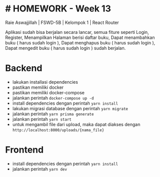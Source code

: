 # # HOMEWORK - Week 13
Raie Aswajjillah | FSWD-5B | Kelompok 1 | React Router

Aplikasi sudah bisa berjalan secara lancar, semua fiture seperti Login, Register, Menampilkan Halaman berisi daftar buku, Dapat menambahkan buku ( harus sudah login ), Dapat menghapus buku ( harus sudah login ), Dapat mengedit buku ( harus sudah login ) sudah berjalan.

# Backend
- lakukan installasi dependencies
- pastikan memiliki docker
- pastikan memiliki docker-compose
- jalankan perintah `docker-compose up -d`
- install dependencies dengan perintah `yarn install`
- lakukan migrasi database dengan perintah `yarn migrate`
- jalankan perintah `yarn prisma generate`
- jalankan perintah `yarn start`
- untuk mengambil file dari upload, maka dapat diakses dengan `http://localhost:8000/uploads/{nama_file}`

# Frontend
- install dependencies dengan perintah `yarn install`
- jalankan perintah `yarn dev`